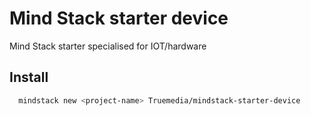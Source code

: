 # Mind Stack starter device
Mind Stack starter specialised for IOT/hardware

## Install
```bash
  mindstack new <project-name> Truemedia/mindstack-starter-device
```
